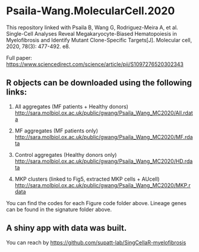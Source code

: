# Psaila-Wang.MolecularCell.2020

This repository linked with Psaila B, Wang G, Rodriguez-Meira A, et al. Single-Cell Analyses Reveal Megakaryocyte-Biased Hematopoiesis in Myelofibrosis and Identify Mutant Clone-Specific Targets[J]. Molecular cell, 2020, 78(3): 477-492. e8.

Full paper: https://www.sciencedirect.com/science/article/pii/S1097276520302343

## R objects can be downloaded using the following links:

1. All aggregates (MF patients + Healthy donors)
http://sara.molbiol.ox.ac.uk/public/gwang/Psaila_Wang_MC2020/All.rdata

2. MF aggregates (MF patients only)
http://sara.molbiol.ox.ac.uk/public/gwang/Psaila_Wang_MC2020/MF.rdata

3. Control aggregates (Healthy donors only)
http://sara.molbiol.ox.ac.uk/public/gwang/Psaila_Wang_MC2020/HD.rdata

4. MKP clusters (linked to Fig5, extracted MKP cells + AUcell)
http://sara.molbiol.ox.ac.uk/public/gwang/Psaila_Wang_MC2020/MKP.rdata

You can find the codes for each Figure code folder above.
Lineage genes can be found in the signature folder above.


## A shiny app with data was built. 
You can reach by https://github.com/supatt-lab/SingCellaR-myelofibrosis





